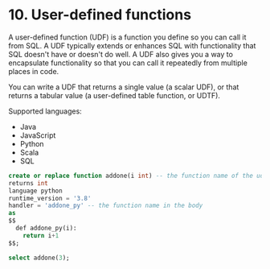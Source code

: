 # 10. User-defined functions
A user-defined function (UDF) is a function you define so you can call it from SQL. A UDF typically extends or enhances SQL with functionality that SQL doesn't have or doesn't do well. A UDF also gives you a way to encapsulate functionality so that you can call it repeatedly from multiple places in code.

You can write a UDF that returns a single value (a scalar UDF), or that returns a tabular value (a user-defined table function, or UDTF).

Supported languages:
- Java
- JavaScript
- Python
- Scala
- SQL

```sql
create or replace function addone(i int) -- the function name of the udf
returns int
language python
runtime_version = '3.8'
handler = 'addone_py' -- the function name in the body
as
$$
  def addone_py(i):
    return i+1
$$;

select addone(3);
```


































